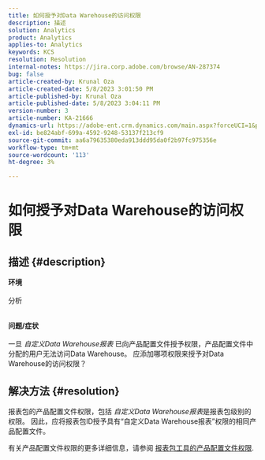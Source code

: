 ```yaml
---
title: 如何授予对Data Warehouse的访问权限
description: 描述
solution: Analytics
product: Analytics
applies-to: Analytics
keywords: KCS
resolution: Resolution
internal-notes: https://jira.corp.adobe.com/browse/AN-287374
bug: false
article-created-by: Krunal Oza
article-created-date: 5/8/2023 3:01:50 PM
article-published-by: Krunal Oza
article-published-date: 5/8/2023 3:04:11 PM
version-number: 3
article-number: KA-21666
dynamics-url: https://adobe-ent.crm.dynamics.com/main.aspx?forceUCI=1&pagetype=entityrecord&etn=knowledgearticle&id=1610a63c-b1ed-ed11-8849-6045bd006268
exl-id: be824abf-699a-4592-9248-53137f213cf9
source-git-commit: aa6a79635380eda913ddd95da0f2b97fc975356e
workflow-type: tm+mt
source-wordcount: '113'
ht-degree: 3%

---
```


# 如何授予对Data Warehouse的访问权限

## 描述 {#description}

<b>环境</b><br><br>分析<br><br>

<b>问题/症状</b><br><br>一旦 *自定义Data Warehouse报表* 已向产品配置文件授予权限，产品配置文件中分配的用户无法访问Data Warehouse。 应添加哪项权限来授予对Data Warehouse的访问权限？<br>

## 解决方法 {#resolution}


报表包的产品配置文件权限，包括 *自定义Data Warehouse报表*&#x200B;是报表包级别的权限。 因此，应将报表包ID授予具有“自定义Data Warehouse报表”权限的相同产品配置文件。

有关产品配置文件权限的更多详细信息，请参阅 [报表包工具的产品配置文件权限](https://experienceleague.adobe.com/docs/analytics/admin/admin-console/permissions/report-suite-tools.html?lang=en).
